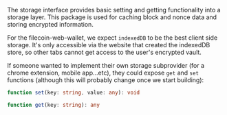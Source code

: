 The storage interface provides basic setting and getting functionality into a storage layer. This package is used for caching block and nonce data and storing encrypted information.

For the filecoin-web-wallet, we expect `indexedDB` to be the best client side storage. It's only accessible via the website that created the indexedDB store, so other tabs cannot get access to the user's encrypted vault.

If someone wanted to implement their own storage subprovider (for a chrome extension, mobile app...etc), they could expose `get` and `set` functions (although this will probably change once we start building):

```ts
function set(key: string, value: any): void

function get(key: string): any
```